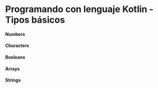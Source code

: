# Programando con lenguaje Kotlin - Tipos básicos

#### Numbers

#### Characters

#### Booleans

#### Arrays

#### Strings
